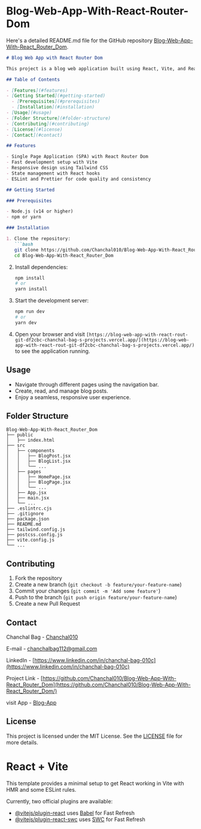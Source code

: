 # Blog-Web-App-With-React-Router-Dom


Here's a detailed README.md file for the GitHub repository [Blog-Web-App-With-React_Router_Dom](https://github.com/Chanchal010/Blog-Web-App-With-React_Router_Dom).

```markdown
# Blog Web App with React Router Dom

This project is a blog web application built using React, Vite, and React Router Dom. The application allows users to read, create, and manage blog posts with a modern, responsive design.

## Table of Contents

- [Features](#features)
- [Getting Started](#getting-started)
  - [Prerequisites](#prerequisites)
  - [Installation](#installation)
- [Usage](#usage)
- [Folder Structure](#folder-structure)
- [Contributing](#contributing)
- [License](#license)
- [Contact](#contact)

## Features

- Single Page Application (SPA) with React Router Dom
- Fast development setup with Vite
- Responsive design using Tailwind CSS
- State management with React hooks
- ESLint and Prettier for code quality and consistency

## Getting Started

### Prerequisites

- Node.js (v14 or higher)
- npm or yarn

### Installation

1. Clone the repository:
   ```bash
   git clone https://github.com/Chanchal010/Blog-Web-App-With-React_Router_Dom.git
   cd Blog-Web-App-With-React_Router_Dom
   ```

2. Install dependencies:
   ```bash
   npm install
   # or
   yarn install
   ```

3. Start the development server:
   ```bash
   npm run dev
   # or
   yarn dev
   ```

4. Open your browser and visit `[https://blog-web-app-with-react-rout-git-df2cbc-chanchal-bag-s-projects.vercel.app/](https://blog-web-app-with-react-rout-git-df2cbc-chanchal-bag-s-projects.vercel.app/)` to see the application running.

## Usage

- Navigate through different pages using the navigation bar.
- Create, read, and manage blog posts.
- Enjoy a seamless, responsive user experience.

## Folder Structure

```
Blog-Web-App-With-React_Router_Dom
├── public
│   ├── index.html
├── src
│   ├── components
│   │   ├── BlogPost.jsx
│   │   ├── BlogList.jsx
│   │   └── ...
│   ├── pages
│   │   ├── HomePage.jsx
│   │   ├── BlogPage.jsx
│   │   └── ...
│   ├── App.jsx
│   ├── main.jsx
│   └── ...
├── .eslintrc.cjs
├── .gitignore
├── package.json
├── README.md
├── tailwind.config.js
├── postcss.config.js
├── vite.config.js
└── ...
```

## Contributing

1. Fork the repository
2. Create a new branch (`git checkout -b feature/your-feature-name`)
3. Commit your changes (`git commit -m 'Add some feature'`)
4. Push to the branch (`git push origin feature/your-feature-name`)
5. Create a new Pull Request



## Contact
Chanchal Bag - [Chanchal010](https://github.com/Chanchal010)

E-mail - [chanchalbag112@gmail.com](chanchalbag112@gmail.com)

LinkedIn - [https://www.linkedin.com/in/chanchal-bag-010c](https://www.linkedin.com/in/chanchal-bag-010c)

Project Link - [https://github.com/Chanchal010/Blog-Web-App-With-React_Router_Dom](https://github.com/Chanchal010/Blog-Web-App-With-React_Router_Dom/)

visit App - [Blog-App](https://blog-web-app-with-react-rout-git-df2cbc-chanchal-bag-s-projects.vercel.app/)

## License

This project is licensed under the MIT License. See the [LICENSE](LICENSE) file for more details.




# React + Vite

This template provides a minimal setup to get React working in Vite with HMR and some ESLint rules.

Currently, two official plugins are available:

- [@vitejs/plugin-react](https://github.com/vitejs/vite-plugin-react/blob/main/packages/plugin-react/README.md) uses [Babel](https://babeljs.io/) for Fast Refresh
- [@vitejs/plugin-react-swc](https://github.com/vitejs/vite-plugin-react-swc) uses [SWC](https://swc.rs/) for Fast Refresh


